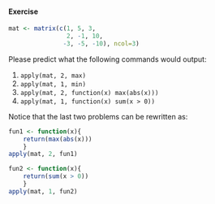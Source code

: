 #### Exercise

```r
mat <- matrix(c(1, 5, 3,
                2, -1, 10,
               -3, -5, -10), ncol=3)
```

Please predict what the following commands would output:
1. `apply(mat, 2, max)`
2. `apply(mat, 1, min)`
3. `apply(mat, 2, function(x) max(abs(x)))`
4. `apply(mat, 1, function(x) sum(x > 0))`

Notice that the last two problems can be rewritten as:
```r
fun1 <- function(x){
    return(max(abs(x)))
    }
apply(mat, 2, fun1)

fun2 <- function(x){
    return(sum(x > 0))
    }
apply(mat, 1, fun2)
```

